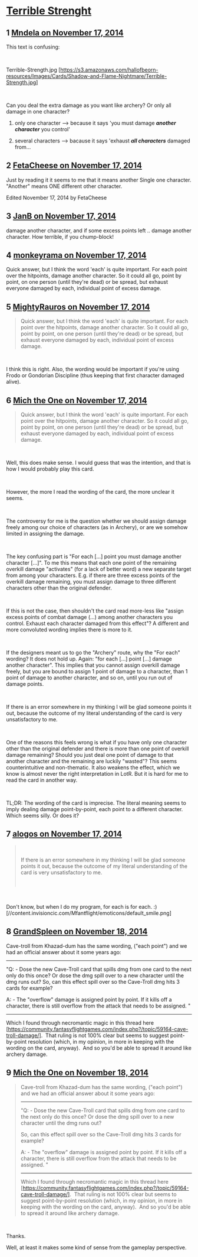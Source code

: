 # [Terrible Strenght](https://community.fantasyflightgames.com/topic/127261-terrible-strenght/)

## 1 [Mndela on November 17, 2014](https://community.fantasyflightgames.com/topic/127261-terrible-strenght/?do=findComment&comment=1337093)

This text is confusing:

 

Terrible-Strength.jpg [https://s3.amazonaws.com/hallofbeorn-resources/Images/Cards/Shadow-and-Flame-Nightmare/Terrible-Strength.jpg]

 

Can you deal the extra damage as you want like archery? Or only all damage in one character?

1. only one character --> because it says 'you must damage ***another character*** you control'

2. several characters --> bacause it says 'exhaust ***all characters*** damaged from...

## 2 [FetaCheese on November 17, 2014](https://community.fantasyflightgames.com/topic/127261-terrible-strenght/?do=findComment&comment=1337113)

Just by reading it it seems to me that it means another Single one character. "Another" means ONE different other character.

Edited November 17, 2014 by FetaCheese

## 3 [JanB on November 17, 2014](https://community.fantasyflightgames.com/topic/127261-terrible-strenght/?do=findComment&comment=1337120)

damage another character, and if some excess points left .. damage another character. How terrible, if you chump-block!

## 4 [monkeyrama on November 17, 2014](https://community.fantasyflightgames.com/topic/127261-terrible-strenght/?do=findComment&comment=1337121)

Quick answer, but I think the word 'each' is quite important. For each point over the hitpoints, damage another character. So it could all go, point by point, on one person (until they're dead) or be spread, but exhaust everyone damaged by each, individual point of excess damage.

## 5 [MightyRauros on November 17, 2014](https://community.fantasyflightgames.com/topic/127261-terrible-strenght/?do=findComment&comment=1337163)

> Quick answer, but I think the word 'each' is quite important. For each point over the hitpoints, damage another character. So it could all go, point by point, on one person (until they're dead) or be spread, but exhaust everyone damaged by each, individual point of excess damage.

 

I think this is right. Also, the wording would be important if you're using Frodo or Gondorian Discipline (thus keeping that first character damaged alive).

## 6 [Mich the One on November 17, 2014](https://community.fantasyflightgames.com/topic/127261-terrible-strenght/?do=findComment&comment=1337229)

> Quick answer, but I think the word 'each' is quite important. For each point over the hitpoints, damage another character. So it could all go, point by point, on one person (until they're dead) or be spread, but exhaust everyone damaged by each, individual point of excess damage.

 

Well, this does make sense. I would guess that was the intention, and that is how I would probably play this card.

 

However, the more I read the wording of the card, the more unclear it seems.

 

The controversy for me is the question whether we should assign damage freely among our choice of characters (as in Archery), or are we somehow limited in assigning the damage.

 

The key confusing part is "For each [...] point you must damage another character […]". To me this means that each one point of the remaining overkill damage "activates" (for a lack of better word) a new separate target from among your characters. E.g. if there are three excess points of the overkill damage remaining, you must assign damage to three different characters other than the original defender.

 

If this is not the case, then shouldn't the card read more-less like "assign excess points of combat damage (…) among another characters you control. Exhaust each character damaged from this effect"? A different and more convoluted wording implies there is more to it.

 

If the designers meant us to go the "Archery" route, why the "For each" wording? It does not hold up. Again: "for each […] point […] damage another character". This implies that you cannot assign overkill damage freely, but you are bound to assign 1 point of damage to a character, than 1 point of damage to another character, and so on, until you run out of damage points.

 

If there is an error somewhere in my thinking I will be glad someone points it out, because the outcome of my literal understanding of the card is very unsatisfactory to me.

 

One of the reasons this feels wrong is what if you have only one character other than the original defender and there is more than one point of overkill damage remaining? Should you just deal one point of damage to that another character and the remaining are luckily "wasted"? This seems counterintuitive and non-thematic. It also weakens the effect, which we know is almost never the right interpretation in LotR. But it is hard for me to read the card in another way.

 

TL;DR: The wording of the card is imprecise. The literal meaning seems to imply dealing damage point-by-point, each point to a different character. Which seems silly. Or does it?

## 7 [alogos on November 17, 2014](https://community.fantasyflightgames.com/topic/127261-terrible-strenght/?do=findComment&comment=1337433)

>  
> 
> If there is an error somewhere in my thinking I will be glad someone points it out, because the outcome of my literal understanding of the card is very unsatisfactory to me.
> 
>  

 

Don't know, but when I do my program, for each is for each. :) [//content.invisioncic.com/Mfantflight/emoticons/default_smile.png]

## 8 [GrandSpleen on November 18, 2014](https://community.fantasyflightgames.com/topic/127261-terrible-strenght/?do=findComment&comment=1337886)

Cave-troll from Khazad-dum has the same wording, ("each point") and we had an official answer about it some years ago:

-----------------

"Q: - Dose the new Cave-Troll card that spills dmg from one card to the next only do this once? Or dose the dmg spill over to a new character until the dmg runs out?
So, can this effect spill over so the Cave-Troll dmg hits 3 cards for example?

A: - The "overflow" damage is assigned point by point. If it kills off a character, there is still overflow from the attack that needs to be assigned. "

---------------

Which I found through necromantic magic in this thread here [https://community.fantasyflightgames.com/index.php?/topic/59164-cave-troll-damage/].  That ruling is not 100% clear but seems to suggest point-by-point resolution (which, in my opinion, in more in keeping with the wording on the card, anyway).  And so you'd be able to spread it around like archery damage.

## 9 [Mich the One on November 18, 2014](https://community.fantasyflightgames.com/topic/127261-terrible-strenght/?do=findComment&comment=1338531)

> Cave-troll from Khazad-dum has the same wording, ("each point") and we had an official answer about it some years ago:
> 
> -----------------
> 
> "Q: - Dose the new Cave-Troll card that spills dmg from one card to the next only do this once? Or dose the dmg spill over to a new character until the dmg runs out?
> 
> So, can this effect spill over so the Cave-Troll dmg hits 3 cards for example?
> 
> A: - The "overflow" damage is assigned point by point. If it kills off a character, there is still overflow from the attack that needs to be assigned. "
> 
> ---------------
> 
> Which I found through necromantic magic in this thread here [https://community.fantasyflightgames.com/index.php?/topic/59164-cave-troll-damage/].  That ruling is not 100% clear but seems to suggest point-by-point resolution (which, in my opinion, in more in keeping with the wording on the card, anyway).  And so you'd be able to spread it around like archery damage.

 

Thanks.

Well, at least it makes some kind of sense from the gameplay perspective.

